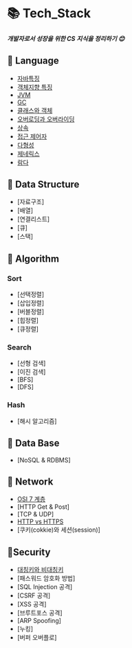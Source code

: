 # 📚 Tech_Stack

##### 개발자로서 성장을 위한 CS 지식을 정리하기 :blush:

## 📙 Language
* [자바특징](/JAVA/Java.md)
* [객체지향 특징](/JAVA/Oop.md)
* [JVM](/JAVA/Jvm.md)
* [GC](/JAVA/Garbage_Collection.md)
* [클래스와 객체](/JAVA/Class_Object.md)
* [오버로딩과 오버라이딩](/JAVA/Overloading.md)
* [상속](/JAVA/inheritance.md)
* [접근 제어자](/JAVA/modifier.md)
* [다형성](/JAVA/polymorphism.md)
* [제네릭스](/JAVA/Generics.md)
* [람다](/JAVA/Lambda.md)

## 📕 Data Structure
* [자료구조]
* [배열]
* [연결리스트]
* [큐]
* [스택]

## 📘 Algorithm

### Sort

* [선택정렬]
* [삽입정렬]
* [버블정렬]
* [힙정렬]
* [큐정렬]

### Search

* [선형 검색]
* [이진 검색]
* [BFS]
* [DFS]

### Hash

* [해시 알고리즘]

## 📔 Data Base

* [NoSQL & RDBMS]

## 📗 Network

* [OSI 7 계층](/Network/Osi7.md)
* [HTTP Get & Post]
* [TCP & UDP]
* [HTTP vs HTTPS](/Network/Http.md)
* [쿠키(cokkie)와 세션(session)]

## 📓Security

* [대칭키와 비대칭키](/Security/Symmetry.md)
* [패스워드 암호화 방법]
* [SQL Injection 공격]
* [CSRF 공격]
* [XSS 공격]
* [브루트포스 공격]
* [ARP Spoofing]
* [누킹]
* [버퍼 오버플로] 
